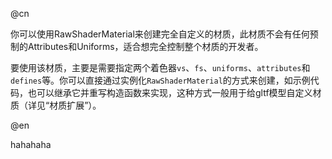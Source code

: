 @cn

你可以使用RawShaderMaterial来创建完全自定义的材质，此材质不会有任何预制的Attributes和Uniforms，适合想完全控制整个材质的开发者。  

要使用该材质，主要是需要指定两个着色器`vs`、`fs`、`uniforms`、`attributes`和`defines`等。你可以直接通过实例化`RawShaderMaterial`的方式来创建，如示例代码，也可以继承它并重写构造函数来实现，这种方式一般用于给gltf模型自定义材质（详见“材质扩展”）。

@en

hahahaha
